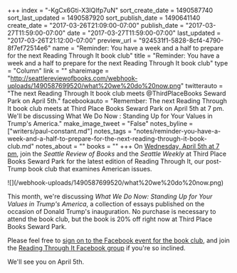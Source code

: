+++
index = "-KgCx6Gti-X3lQIfp7uN"
sort_create_date = 1490587740
sort_last_updated = 1490587920
sort_publish_date = 1490641140
create_date = "2017-03-26T21:09:00-07:00"
publish_date = "2017-03-27T11:59:00-07:00"
date = "2017-03-27T11:59:00-07:00"
last_updated = "2017-03-26T21:12:00-07:00"
preview_url = "924531f1-5828-8cf4-4790-8f7ef72514e6"
name = "Reminder: You have a week and a half to prepare for the next Reading Through It book club"
title = "Reminder: You have a week and a half to prepare for the next Reading Through It book club"
type = "Column"
link = ""
shareimage = "http://seattlereviewofbooks.com/webhook-uploads/1490587699520/what%20we%20do%20now.png"
twitterauto = "The next Reading Through It book club meets @ThirdPlaceBooks Seward Park on April 5th."
facebookauto = "Remember: The next Reading Through It book club meets at Third Place Books Seward Park on April 5th at 7 pm. We'll be discussing What We Do Now : Standing Up for Your Values in Trump's America."
make_image_tweet = "False"
notes_byline = ["writers/paul-constant.md"]
notes_tags = "notes/reminder-you-have-a-week-and-a-half-to-prepare-for-the-next-reading-through-it-book-club.md"
notes_about = ""
books = ""
+++
On [Wednesday, April 5th at 7 pm](http://www.thirdplacebooks.com/event/reading-through-it-book-club-what-we-do-now-standing-your-values-trumps-america), join the *Seattle Review of Books* and the *Seattle Weekly* at Third Place Books Seward Park for the latest edition of Reading Through It, our post-Trump book club that examines American issues.

<p class="image-left">![](/webhook-uploads/1490587699520/what%20we%20do%20now.png)</p>

This month, we're discussing *What We Do Now: Standing Up for Your Values in Trump's America*, a collection of essays published on the occasion of Donald Trump's inauguration. No purchase is necessary to attend the book club, but the book is 20% off right now at Third Place Books Seward Park.

Please feel free to [sign on to the Facebook event for the book club](https://www.facebook.com/events/418327518517066/), and join the [Reading Through It Facebook group](https://www.facebook.com/groups/readingthroughit/?hc_ref=SEARCH) if you're so inclined. 

We'll see you on April 5th.